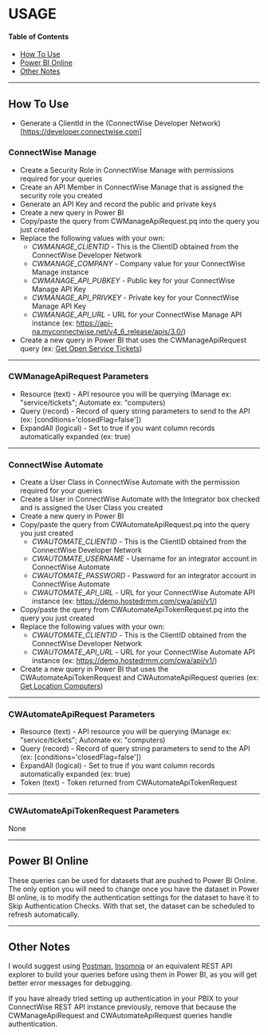 # USAGE

#### Table of Contents
*   [How To Use](#how-to-use)
*   [Power BI Online](#power-bi-online)
*   [Other Notes](#other-notes)

----------

## How To Use

- Generate a ClientId in the (ConnectWise Developer Network)[https://developer.connectwise.com]

### ConnectWise Manage

- Create a Security Role in ConnectWise Manage with permissions required for your queries
- Create an API Member in ConnectWise Manage that is assigned the security role you created
- Generate an API Key and record the public and private keys
- Create a new query in Power BI
- Copy/paste the query from CWManageApiRequest.pq into the query you just created
- Replace the following values with your own:
  - _CWMANAGE_CLIENTID_ - This is the ClientID obtained from the ConnectWise Developer Network
  - _CWMANAGE_COMPANY_ - Company value for your ConnectWise Manage instance
  - _CWMANAGE_API_PUBKEY_ - Public key for your ConnectWise Manage API Key
  - _CWMANAGE_API_PRIVKEY_ - Private key for your ConnectWise Manage API Key
  - _CWMANAGE_API_URL_ - URL for your ConnectWise Manage API instance (ex: <https://api-na.myconnectwise.net/v4_6_release/apis/3.0/>)
- Create a new query in Power BI that uses the CWManageApiRequest query (ex: [Get Open Service Tickets](https://github.com/derpenstiltskin/connectwise-powerbi/blob/main/samples/CWManage_GetOpenServiceTickets.pq))

----------

### CWManageApiRequest Parameters

- Resource (text) - API resource you will be querying (Manage ex: "service/tickets"; Automate ex: "computers)
- Query (record) - Record of query string parameters to send to the API (ex: [conditions='closedFlag=false'])
- ExpandAll (logical) - Set to true if you want column records automatically expanded (ex: true)

----------

### ConnectWise Automate

- Create a User Class in ConnectWise Automate with the permission required for your queries
- Create a User in ConnectWise Automate with the Integrator box checked and is assigned the User Class you created
- Create a new query in Power BI
- Copy/paste the query from CWAutomateApiRequest.pq into the query you just created
  - _CWAUTOMATE_CLIENTID_ - This is the ClientID obtained from the ConnectWise Developer Network
  - _CWAUTOMATE_USERNAME_ - Username for an integrator account in ConnectWise Automate
  - _CWAUTOMATE_PASSWORD_ - Password for an integrator account in ConnectWise Automate
  - _CWAUTOMATE_API_URL_ - URL for your ConnectWise Automate API instance (ex: <https://demo.hostedrmm.com/cwa/api/v1/>)
- Copy/paste the query from CWAutomateApiTokenRequest.pq into the query you just created
- Replace the following values with your own:
  - _CWAUTOMATE_CLIENTID_ - This is the ClientID obtained from the ConnectWise Developer Network
  - _CWAUTOMATE_API_URL_ - URL for your ConnectWise Automate API instance (ex: <https://demo.hostedrmm.com/cwa/api/v1/>)
- Create a new query in Power BI that uses the CWAutomateApiTokenRequest and CWAutomateApiRequest queries (ex: [Get Location Computers](https://github.com/derpenstiltskin/connectwise-powerbi/blob/main/samples/CWAutomate_GetLocationComputers.pq))

----------

### CWAutomateApiRequest Parameters

- Resource (text) - API resource you will be querying (Manage ex: "service/tickets"; Automate ex: "computers)
- Query (record) - Record of query string parameters to send to the API (ex: [conditions='closedFlag=false'])
- ExpandAll (logical) - Set to true if you want column records automatically expanded (ex: true)
- Token (text) - Token returned from CWAutomateApiTokenRequest

----------

### CWAutomateApiTokenRequest Parameters

None

----------

## Power BI Online

These queries can be used for datasets that are pushed to Power BI Online. The only option you will need to change once you have the dataset in Power BI online, is to modify the authentication settings for the dataset to have it to Skip Authentication Checks. With that set, the dataset can be scheduled to refresh automatically.

----------

## Other Notes

I would suggest using [Postman](https://www.postman.com/), [Insomnia](https://insomnia.rest/) or an equivalent REST API explorer to build your queries before using them in Power BI, as you will get better error messages for debugging.

If you have already tried setting up authentication in your PBIX to your ConnectWise REST API instance previously, remove that because the CWManageApiRequest and CWAutomateApiRequest queries handle authentication.